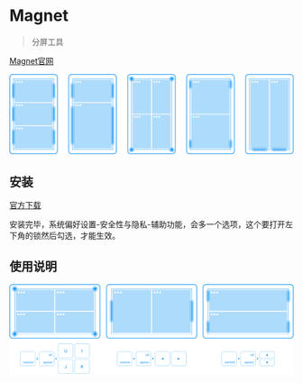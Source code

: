 # Magnet

> 分屏工具

[Magnet官网](http://magnet.crowdcafe.com/)

![预览](./design.svg)

## 安装

[官方下载](https://apps.apple.com/cn/app/magnet/id441258766)

安装完毕，系统偏好设置-安全性与隐私-辅助功能，会多一个选项，这个要打开左下角的锁然后勾选，才能生效。

## 使用说明

![官方介绍](./magnet.svg)